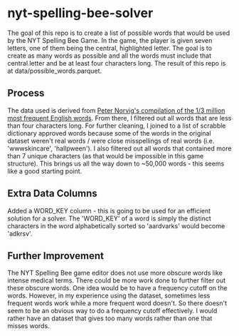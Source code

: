 # nyt-spelling-bee-solver

The goal of this repo is to create a list of possible words that would be used by the NYT Spelling Bee Game. In the game, the player is given seven letters, one of  them being the central, highlighted letter. The goal is to create as many words as possible and all the words must include that central letter and be at least four characters long. The result of this repo is at data/possible_words.parquet.

## Process
The data used is derived from [Peter Norvig's compilation of the 1/3 million most frequent English words](https://norvig.com/ngrams). From there, I filtered out all words that are less than four characters long. For further cleaning, I joined to a list of scrabble dictionary approved words because some of the words in the original dataset weren't real words / were close misspellings of real words (i.e. 'wwwskincare', 'hallpween'). I also filtered out all words that contained more than 7 unique characters (as that would be impossible in this game structure). This brings us all the way down to ~50,000 words - this seems like a good starting point. 

## Extra Data Columns
Added a WORD_KEY column - this is going to be used for an efficient solution for a solver. The 'WORD_KEY' of a word is simply the distinct characters in the word alphabetically sorted so 'aardvarks' would become 'adkrsv'.
## Further Improvement
The NYT Spelling Bee game editor does not use more obscure words like intense medical terms. There could be more work done to further filter out these obscure words. One idea would be to have a frequency cutoff on the words. However, in my experience using the dataset, sometimes less frequent words work while a more frequent word doesn't. So there doesn't seem to be an obvious way to do a frequency cutoff effectively. I would rather have an dataset that gives too many words rather than one that misses words. 
